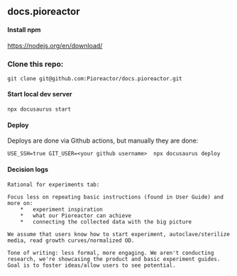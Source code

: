 ## docs.pioreactor

#### Install npm

https://nodejs.org/en/download/

### Clone this repo:

```
git clone git@github.com:Pioreactor/docs.pioreactor.git
```

#### Start local dev server

```
npx docusaurus start
```


#### Deploy
Deploys are done via Github actions, but manually they are done:

```
USE_SSH=true GIT_USER=<your github username>  npx docusaurus deploy
```

#### Decision logs
```
Rational for experiments tab: 

Focus less on repeating basic instructions (found in User Guide) and more on:
	*	experiment inspiration
	*	what our Pioreactor can achieve
	*	connecting the collected data with the big picture 

We assume that users know how to start experiment, autoclave/sterilize media, read growth curves/normalized OD. 

Tone of writing: less formal, more engaging. We aren't conducting research, we're showcasing the product and basic experiment guides. Goal is to foster ideas/allow users to see potential. 
```